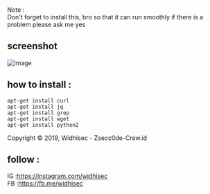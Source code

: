 <br>Note :</br>
Don't forget to install this, bro so that it can run smoothly
if there is a problem please ask me yes<br>
## screenshot
![image](https://raw.githubusercontent.com/widhisec/soundcloud-downloader/master/SS.png)
## how to install :
```
apt-get install curl
apt-get install jq
apt-get install grep
apt-get install wget
apt-get install python2
```
Copyright © 2019, Widhisec - Zsecc0de-Crew.id
## follow :
IG :https://instagram.com/widhisec</br>
FB :https://fb.me/widhisec</br>
